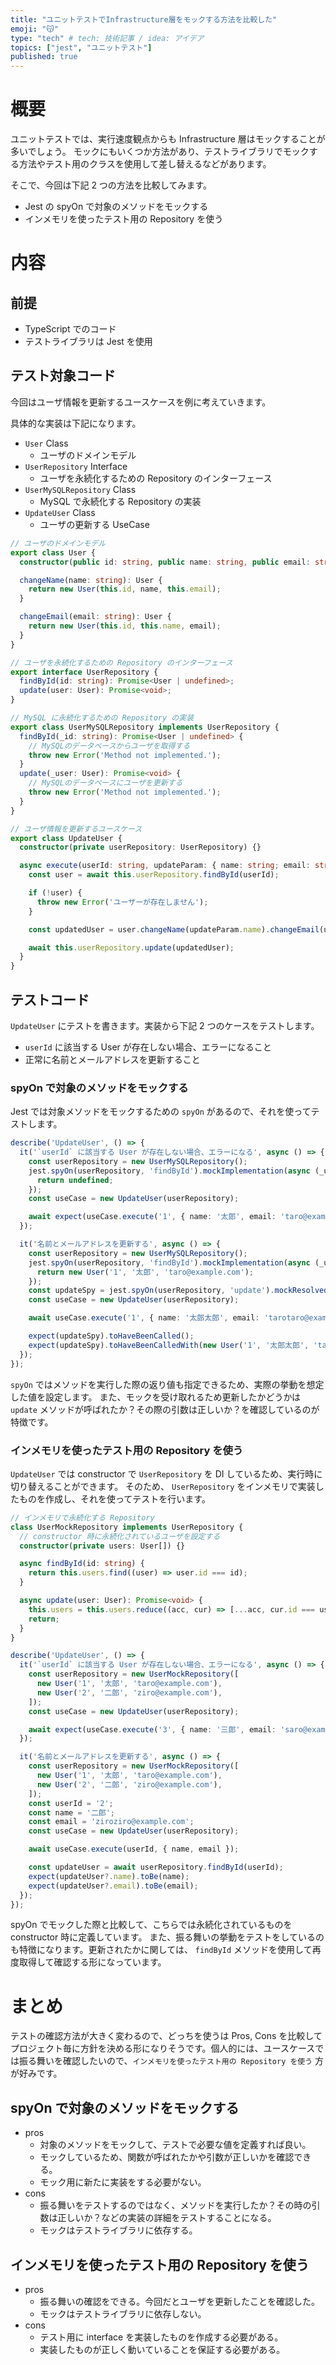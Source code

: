 ```yaml
---
title: "ユニットテストでInfrastructure層をモックする方法を比較した"
emoji: "😽"
type: "tech" # tech: 技術記事 / idea: アイデア
topics: ["jest", "ユニットテスト"]
published: true
---
```


# 概要

ユニットテストでは、実行速度観点からも Infrastructure 層はモックすることが多いでしょう。
モックにもいくつか方法があり、テストライブラリでモックする方法やテスト用のクラスを使用して差し替えるなどがあります。

そこで、今回は下記 2 つの方法を比較してみます。

- Jest の spyOn で対象のメソッドをモックする
- インメモリを使ったテスト用の Repository を使う

# 内容

## 前提

- TypeScript でのコード
- テストライブラリは Jest を使用

## テスト対象コード

今回はユーザ情報を更新するユースケースを例に考えていきます。

具体的な実装は下記になります。

- `User` Class
  - ユーザのドメインモデル
- `UserRepository` Interface
  - ユーザを永続化するための Repository のインターフェース
- `UserMySQLRepository` Class
  - MySQL で永続化する Repository の実装
- `UpdateUser` Class
  - ユーザの更新する UseCase

```typescript
// ユーザのドメインモデル
export class User {
  constructor(public id: string, public name: string, public email: string) {}

  changeName(name: string): User {
    return new User(this.id, name, this.email);
  }

  changeEmail(email: string): User {
    return new User(this.id, this.name, email);
  }
}

// ユーザを永続化するための Repository のインターフェース
export interface UserRepository {
  findById(id: string): Promise<User | undefined>;
  update(user: User): Promise<void>;
}

// MySQL に永続化するための Repository の実装
export class UserMySQLRepository implements UserRepository {
  findById(_id: string): Promise<User | undefined> {
    // MySQLのデータベースからユーザを取得する
    throw new Error('Method not implemented.');
  }
  update(_user: User): Promise<void> {
    // MySQLのデータベースにユーザを更新する
    throw new Error('Method not implemented.');
  }
}

// ユーザ情報を更新するユースケース
export class UpdateUser {
  constructor(private userRepository: UserRepository) {}

  async execute(userId: string, updateParam: { name: string; email: string }): Promise<void> {
    const user = await this.userRepository.findById(userId);

    if (!user) {
      throw new Error('ユーザーが存在しません');
    }

    const updatedUser = user.changeName(updateParam.name).changeEmail(updateParam.email);

    await this.userRepository.update(updatedUser);
  }
}
```

## テストコード

`UpdateUser` にテストを書きます。実装から下記 2 つのケースをテストします。

- `userId` に該当する User が存在しない場合、エラーになること
- 正常に名前とメールアドレスを更新すること

### spyOn で対象のメソッドをモックする

Jest では対象メソッドをモックするための `spyOn` があるので、それを使ってテストします。

```typescript
describe('UpdateUser', () => {
  it('`userId` に該当する User が存在しない場合、エラーになる', async () => {
    const userRepository = new UserMySQLRepository();
    jest.spyOn(userRepository, 'findById').mockImplementation(async (_user: string) => {
      return undefined;
    });
    const useCase = new UpdateUser(userRepository);

    await expect(useCase.execute('1', { name: '太郎', email: 'taro@example.com' })).rejects.toThrow(Error);
  });

  it('名前とメールアドレスを更新する', async () => {
    const userRepository = new UserMySQLRepository();
    jest.spyOn(userRepository, 'findById').mockImplementation(async (_user: string) => {
      return new User('1', '太郎', 'taro@example.com');
    });
    const updateSpy = jest.spyOn(userRepository, 'update').mockResolvedValue();
    const useCase = new UpdateUser(userRepository);

    await useCase.execute('1', { name: '太郎太郎', email: 'tarotaro@example.com' });

    expect(updateSpy).toHaveBeenCalled();
    expect(updateSpy).toHaveBeenCalledWith(new User('1', '太郎太郎', 'tarotaro@example.com'));
  });
});
```

`spyOn` ではメソッドを実行した際の返り値も指定できるため、実際の挙動を想定した値を設定します。
また、モックを受け取れるため更新したかどうかは `update` メソッドが呼ばれたか？その際の引数は正しいか？を確認しているのが特徴です。

### インメモリを使ったテスト用の Repository を使う

`UpdateUser` では constructor で `UserRepository` を DI しているため、実行時に切り替えることができます。
そのため、 `UserRepository` をインメモリで実装したものを作成し、それを使ってテストを行います。


```typescript
// インメモリで永続化する Repository
class UserMockRepository implements UserRepository {
  // constructor 時に永続化されているユーザを設定する
  constructor(private users: User[]) {}

  async findById(id: string) {
    return this.users.find((user) => user.id === id);
  }

  async update(user: User): Promise<void> {
    this.users = this.users.reduce((acc, cur) => [...acc, cur.id === user.id ? user : cur], [] as User[]);
    return;
  }
}

describe('UpdateUser', () => {
  it('`userId` に該当する User が存在しない場合、エラーになる', async () => {
    const userRepository = new UserMockRepository([
      new User('1', '太郎', 'taro@example.com'),
      new User('2', '二郎', 'ziro@example.com'),
    ]);
    const useCase = new UpdateUser(userRepository);

    await expect(useCase.execute('3', { name: '三郎', email: 'saro@example.com' })).rejects.toThrow(Error);
  });

  it('名前とメールアドレスを更新する', async () => {
    const userRepository = new UserMockRepository([
      new User('1', '太郎', 'taro@example.com'),
      new User('2', '二郎', 'ziro@example.com'),
    ]);
    const userId = '2';
    const name = '二郎';
    const email = 'ziroziro@example.com';
    const useCase = new UpdateUser(userRepository);

    await useCase.execute(userId, { name, email });

    const updateUser = await userRepository.findById(userId);
    expect(updateUser?.name).toBe(name);
    expect(updateUser?.email).toBe(email);
  });
});
```

spyOn でモックした際と比較して、こちらでは永続化されているものを constructor 時に定義しています。
また、振る舞いの挙動をテストをしているのも特徴になります。更新されたかに関しては、 `findById` メソッドを使用して再度取得して確認する形になっています。

# まとめ

テストの確認方法が大きく変わるので、どっちを使うは Pros, Cons を比較してプロジェクト毎に方針を決める形になりそうです。個人的には、ユースケースでは振る舞いを確認したいので、`インメモリを使ったテスト用の Repository を使う` 方が好みです。

## spyOn で対象のメソッドをモックする

- pros
  - 対象のメソッドをモックして、テストで必要な値を定義すれば良い。
  - モックしているため、関数が呼ばれたかや引数が正しいかを確認できる。
  - モック用に新たに実装をする必要がない。
- cons
  - 振る舞いをテストするのではなく、メソッドを実行したか？その時の引数は正しいか？などの実装の詳細をテストすることになる。
  - モックはテストライブラリに依存する。

## インメモリを使ったテスト用の Repository を使う

- pros
  - 振る舞いの確認をできる。今回だとユーザを更新したことを確認した。
  - モックはテストライブラリに依存しない。
- cons
  - テスト用に interface を実装したものを作成する必要がある。
  - 実装したものが正しく動いていることを保証する必要がある。
